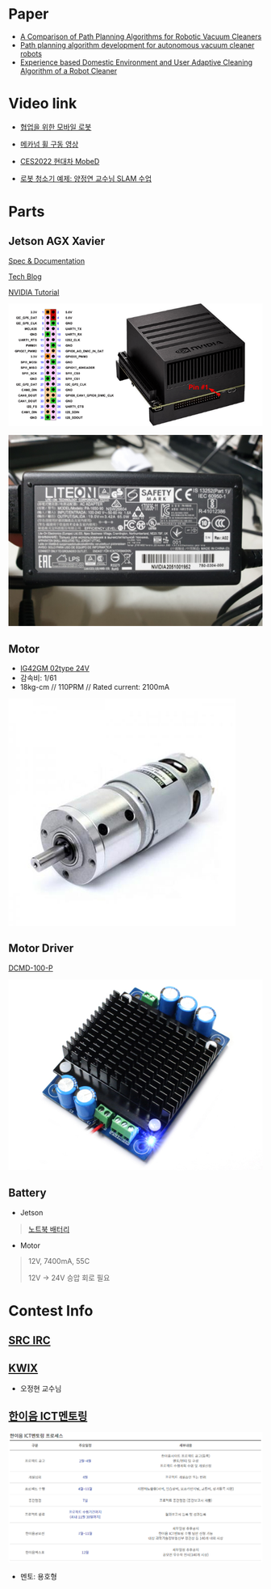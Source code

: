 # Paper
- [A Comparison of Path Planning Algorithms for Robotic Vacuum Cleaners](https://kth.diva-portal.org/smash/get/diva2:1214422/FULLTEXT01.pdf)
- [Path planning algorithm development for autonomous vacuum cleaner robots](https://www.researchgate.net/publication/269297110_Path_planning_algorithm_development_for_autonomous_vacuum_cleaner_robots)
- [Experience based Domestic Environment and User Adaptive Cleaning Algorithm of a Robot Cleaner](https://ieeexplore.ieee.org/stamp/stamp.jsp?tp=&arnumber=7057525)

# Video link
- [협업을 위한 모바일 로봇](https://www.youtube.com/watch?v=IeyBXzikhD0)

- [메카넘 휠 구동 영상](https://www.youtube.com/watch?v=_tmiu1wpp_E)

- [CES2022 현대차 MobeD](https://www.youtube.com/watch?v=KeVDFvYofks)

- [로봇 청소기 예제: 양정연 교수님 SLAM 수업](https://www.youtube.com/watch?v=VXVn75VXRMM&list=PL3Ax8f2laJ6vU449FdgWlVl2VtizhDIfj&index=13)

# Parts
## Jetson AGX Xavier
[Spec & Documentation](https://developer.nvidia.com/embedded/jetson-agx-xavier-developer-kit)

[Tech Blog](https://developer.nvidia.com/blog/nvidia-jetson-agx-xavier-32-teraops-ai-robotics/?ncid=so-fac-mdjngxxrmllhml-69163)

[NVIDIA Tutorial](https://developer.nvidia.com/embedded/learn/tutorials)

![xavier_pin](images/xavier_pin.png)

![xavier_power](images/xavier_power.jpg)

## Motor
- [IG42GM 02type 24V](https://www.devicemart.co.kr/goods/view?no=1326531)
- 감속비: 1/61
- 18kg-cm // 110PRM // Rated current: 2100mA

![motor](images/motor.jpg)

## Motor Driver
[DCMD-100-P](https://www.devicemart.co.kr/goods/view?no=1266131)

![motor_driver](images/motor_driver.jpg)

## Battery
- Jetson
> [노트북 배터리](http://item.gmarket.co.kr/Item?goodscode=1267373161)

- Motor
> 12V, 7400mA, 55C
>
> 12V -> 24V 승압 회로 필요

# Contest Info
## [SRC IRC](http://www.seoultechrobot.com/index.php)

## [KWIX](https://ei.kw.ac.kr/kwix/kwix_18.php)
- 오정현 교수님

## [한이음 ICT멘토링](https://www.hanium.or.kr/portal/hanium/businessOverview.do)
![ICT](images/ICT.PNG)

- 멘토: 용호형



